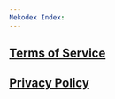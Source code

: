 ```yaml
---
Nekodex Index:
---
```


[Terms of Service](https://gist.github.com/MaryEve28/2a20555a9695a3fec297b7a8145be086) 
---

[Privacy Policy](https://gist.github.com/MaryEve28/534db0532c35b8fd0b19ae237f65b6f9)
---

